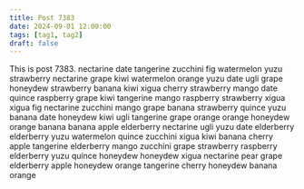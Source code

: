 ```yaml
---
title: Post 7383
date: 2024-09-01 12:00:00
tags: [tag1, tag2]
draft: false
---
```

This is post 7383.
nectarine
date
tangerine
zucchini
fig
watermelon
yuzu
strawberry
nectarine
grape
kiwi
watermelon
orange
yuzu
date
ugli
grape
honeydew
strawberry
banana
kiwi
xigua
cherry
strawberry
mango
date
quince
raspberry
grape
kiwi
tangerine
mango
raspberry
strawberry
xigua
xigua
fig
nectarine
zucchini
mango
grape
banana
strawberry
quince
yuzu
banana
date
honeydew
kiwi
ugli
tangerine
grape
orange
orange
honeydew
orange
banana
banana
apple
elderberry
nectarine
ugli
yuzu
date
elderberry
elderberry
yuzu
watermelon
quince
zucchini
xigua
kiwi
banana
cherry
apple
tangerine
elderberry
mango
zucchini
grape
strawberry
raspberry
elderberry
yuzu
quince
honeydew
honeydew
xigua
nectarine
pear
grape
elderberry
apple
honeydew
orange
tangerine
cherry
honeydew
banana
orange
